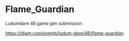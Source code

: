 # Flame_Guardian
Ludumdare 46 game jam submission

https://ldjam.com/events/ludum-dare/46/flame-guardian
